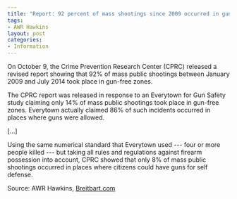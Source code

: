 ```yaml
---
title: "Report: 92 percent of mass shootings since 2009 occurred in gun-free zones"
tags:
- AWR Hawkins
layout: post
categories:
- Information
---
```


On October 9, the Crime Prevention Research Center (CPRC) released a revised report showing that 92% of mass public shootings between January 2009 and July 2014 took place in gun-free zones.

The CPRC report was released in response to an Everytown for Gun Safety study claiming only 14% of mass public shootings took place in gun-free zones. Everytown actually claimed 86% of such incidents occurred in places where guns were allowed.

\[...\]

Using the same numerical standard that Everytown used --- four or more people killed --- but taking all rules and regulations against firearm possession into account, CPRC showed that only 8% of mass public shootings occurred in places where citizens could have guns for self defense.

Source: AWR Hawkins, [Breitbart.com](https://www.breitbart.com/Big-Government/2014/10/11/Report-92-Percent-Of-Mass-Shootings-Since-2009-Occured-In-Gun-Free-Zones)
